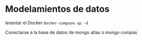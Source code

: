 
# Modelamientos de datos

levantar el Docker
`docker-compose up -d`

Conectarse a la base de datos de mongo atlas o mongo compas
